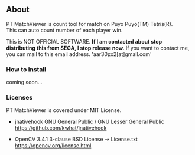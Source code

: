 ## About
PT MatchViewer is count tool for match on Puyo Puyo(TM) Tetris(R).  
This can auto count number of each player win.  
  
This is NOT OFFICIAL SOFTWARE.
**If I am contacted about stop distributing this from SEGA, I stop release now.**
If you want to contact me, you can mail to this email address.
'aar30px2[at]gmail.com'

### How to install
coming soon...

### Licenses
PT MatchViewer is covered under MIT License. 

* jnativehook
GNU General Public / GNU Lesser General Public
https://github.com/kwhat/jnativehook

* OpenCV 3.4.1
3-clause BSD License -> License.txt
https://opencv.org/license.html
